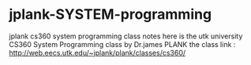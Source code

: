 # jplank-SYSTEM-programming
jplank cs360 system programming class notes 
here is the utk university CS360 System Programming class by Dr.james PLANK
the class link : http://web.eecs.utk.edu/~jplank/plank/classes/cs360/
